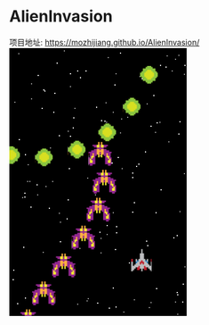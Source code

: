 # AlienInvasion
项目地址: https://mozhijiang.github.io/AlienInvasion/
![images](images/screenshots.PNG)

